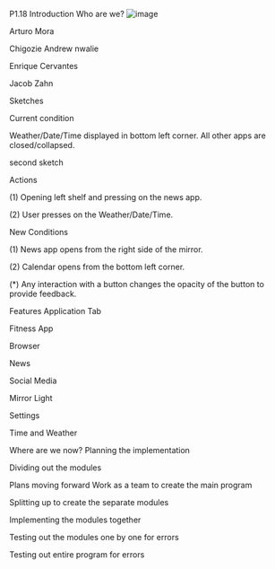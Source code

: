 P1.18
Introduction
Who are we?
![image](https://user-images.githubusercontent.com/54778863/68159793-16e64b00-ff18-11e9-93a5-27935de5c442.png)


Arturo Mora

Chigozie Andrew nwalie

Enrique Cervantes

Jacob Zahn

Sketches

Current condition

Weather/Date/Time displayed in bottom left corner. All other apps are closed/collapsed.

second sketch

Actions

(1) Opening left shelf and pressing on the news app.

(2) User presses on the Weather/Date/Time.

New Conditions

(1) News app opens from the right side of the mirror.

(2) Calendar opens from the bottom left corner.

(*) Any interaction with a button changes the opacity of the button to provide feedback.

Features
Application Tab

Fitness App

Browser

News

Social Media

Mirror Light

Settings

Time and Weather

Where are we now?
Planning the implementation

Dividing out the modules

Plans moving forward
Work as a team to create the main program

Splitting up to create the separate modules

Implementing the modules together

Testing out the modules one by one for errors

Testing out entire program for errors
